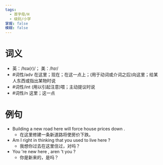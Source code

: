 ```yaml
---
tags:
  - 首字母/H
  - 级别/小学
掌握: false
模糊: false
---
```

# 词义
- 英：/hɪə(r)/； 美：/hɪr/
- #词性/adv  在这里；现在；在这一点上；(用于动词或介词之后)向这里；给某人东西或指出某物时说
- #词性/int  (用以引起注意)喂；主动提议时说
- #词性/n  这里；这一点
# 例句
- Building a new road here will force house prices down .
	- 在这里修建一条新道路将使房价下跌。
- Am I right in thinking that you used to live here ?
	- 我想你过去在这里住过，对吗？
- You 're new here , aren 't you ?
	- 你是新来的，是吗？
